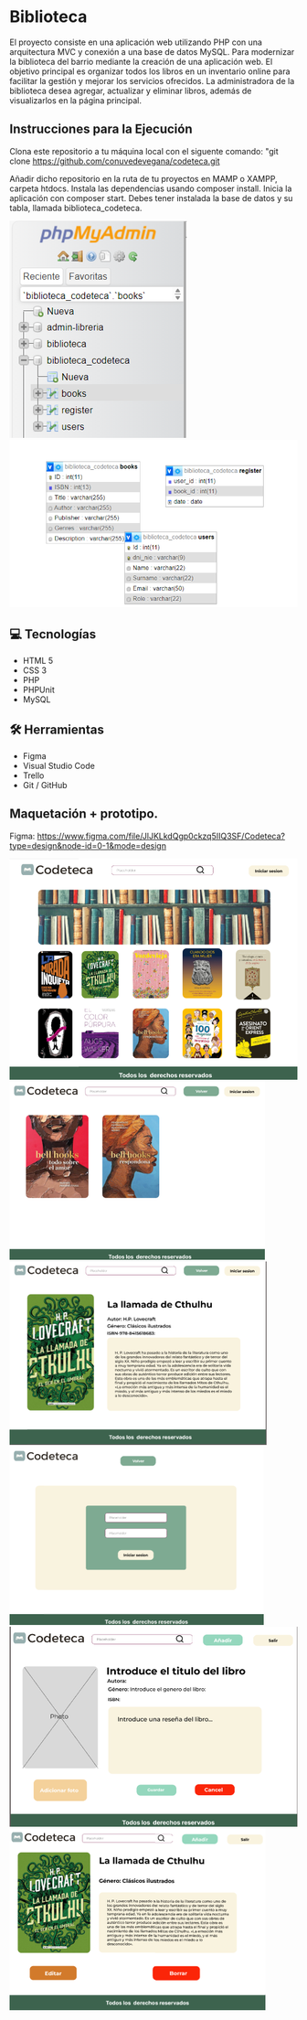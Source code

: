 # Biblioteca

El proyecto consiste en una aplicación web utilizando PHP con una arquitectura MVC y conexión a una base de datos MySQL. Para
modernizar la biblioteca del barrio mediante la creación de una aplicación web. El objetivo principal es organizar todos los libros en un inventario online para facilitar la gestión y mejorar los servicios ofrecidos. La administradora de la biblioteca desea agregar, actualizar y eliminar libros, además de visualizarlos en la página principal.

## Instrucciones para la Ejecución 

Clona este repositorio a tu máquina local con el siguente comando: "git clone https://github.com/conuvedevegana/codeteca.git

Añadir dicho repositorio en la ruta de tu proyectos en MAMP o XAMPP, carpeta htdocs.
Instala las dependencias usando composer install.
Inicia la aplicación con composer start.
Debes tener instalada la base de datos y su tabla, llamada biblioteca_codeteca.

![alt text](image-7.png)
![alt text](image-6.png)

## 💻 Tecnologías

- HTML 5
- CSS 3
- PHP
- PHPUnit
- MySQL

## 🛠 Herramientas

- Figma
- Visual Studio Code
- Trello
- Git / GitHub


## Maquetación + prototipo.
Figma: https://www.figma.com/file/JlJKLkdQgp0ckzq5IIQ3SF/Codeteca?type=design&node-id=0-1&mode=design

![alt text](image.png)
![alt text](image-1.png)
![alt text](image-2.png)
![alt text](image-3.png)
![alt text](image-4.png)
![alt text](image-5.png)

